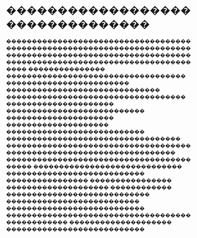# ��������������������������������
����������������������������������������������������������������������������������������������������������������������������������������������������
���������������
�����������������������������������
������������������������
������������������������������
�����������������������������������
���������������������
���������������������������
���������������������
��������������������
���������������������������
����������������������������������
������������������������������������
���������������������������������
�����������������������������������������
�����������������������������
���������������������������
����������������
����������������
��������������������
������������
����������������������������
��������������������������
���������������������������
������������������������������������������������
��������������������
���������������������������
